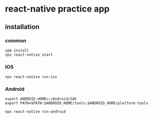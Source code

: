 # react-native practice app

## installation

### common

```
npm install
npx react-native start
```

### IOS

```
npx react-native run-ios
```

### Android

```
export ANDROID_HOME=~/Android/Sdk
export PATH=$PATH:$ANDROID_HOME/tools:$ANDROID_HOME/platform-tools

npx react-native run-android
```
